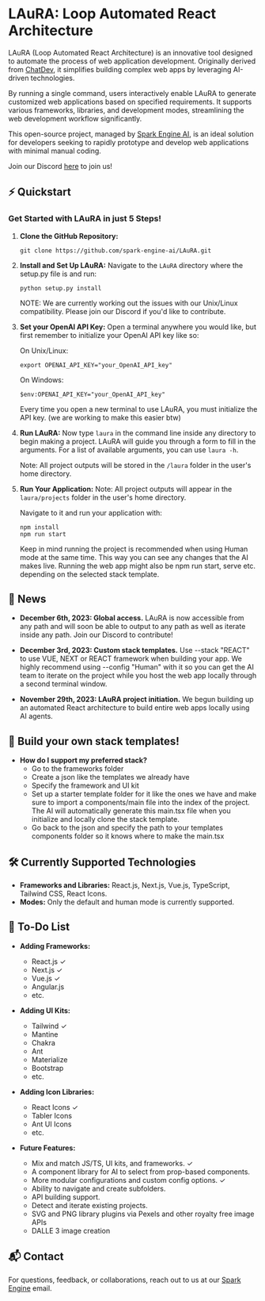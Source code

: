 # LAuRA: Loop Automated React Architecture

LAuRA (Loop Automated React Architecture) is an innovative tool designed to automate the process of web application development. Originally derived from [ChatDev](https://github.com/OpenBMB/ChatDev), it simplifies building complex web apps by leveraging AI-driven technologies.

By running a single command, users interactively enable LAuRA to generate customized web applications based on specified requirements. It supports various frameworks, libraries, and development modes, streamlining the web development workflow significantly.

This open-source project, managed by [Spark Engine AI](https://sparkengine.ai), is an ideal solution for developers seeking to rapidly prototype and develop web applications with minimal manual coding.

Join our Discord [here](https://discord.gg/fBuFBPvN6W) to join us!

## ⚡️ Quickstart

### Get Started with LAuRA in just 5 Steps!

1. **Clone the GitHub Repository:**
   ```
   git clone https://github.com/spark-engine-ai/LAuRA.git
   ```

2. **Install and Set Up LAuRA:**
   Navigate to the `LAuRA` directory where the setup.py file is and run:
   ```
   python setup.py install
   ```
   NOTE: We are currently working out the issues with our Unix/Linux compatibility. Please join our Discord if you'd like to contribute.
   
3. **Set your OpenAI API Key:** Open a terminal anywhere you would like, but first remember to initialize your OpenAI API key like so:

   On Unix/Linux:

   ```
   export OPENAI_API_KEY="your_OpenAI_API_key"
   ```

   On Windows:

   ```
   $env:OPENAI_API_KEY="your_OpenAI_API_key"
   ```

   Every time you open a new terminal to use LAuRA, you must initialize the API key. (we are working to make this easier btw)

4. **Run LAuRA:**
   Now type `laura` in the command line inside any directory to begin making a project. LAuRA will guide you through a form to fill in the arguments. For a list of available arguments, you can use `laura -h`.

   Note: All project outputs will be stored in the `/laura` folder in the user's home directory.

5. **Run Your Application:**
   Note: All project outputs will appear in the `laura/projects` folder in the user's home directory.

   Navigate to it and run your application with:
   ```
   npm install
   npm run start
   ```
   Keep in mind running the project is recommended when using Human mode at the same time. This way you can see any changes that the AI makes live. Running the web app might also be npm run start, serve etc. depending on the selected stack template.

## 🎉 News

* **December 6th, 2023: Global access.** LAuRA is now accessible from any path and will soon be able to output to any path as well as iterate inside any path. Join our Discord to contribute!

* **December 3rd, 2023: Custom stack templates.** Use --stack "REACT" to use VUE, NEXT or REACT framework when building your app. We highly recommend using --config "Human" with it so you can get the AI team to iterate on the project while you host the web app locally through a second terminal window.

* **November 29th, 2023: LAuRA project initiation.** We begun building up an automated React architecture to build entire web apps locally using AI agents.

## 📝 Build your own stack templates!

* **How do I support my preferred stack?**
  - Go to the frameworks folder
  - Create a json like the templates we already have
  - Specify the framework and UI kit
  - Set up a starter template folder for it like the ones we have and make sure to import a components/main file into the index of the project. The AI will automatically generate this main.tsx file when you initialize and locally clone the stack template.
  - Go back to the json and specify the path to your templates components folder so it knows where to make the main.tsx

## 🛠️ Currently Supported Technologies

- **Frameworks and Libraries:** React.js, Next.js, Vue.js, TypeScript, Tailwind CSS, React Icons.
- **Modes:** Only the default and human mode is currently supported.

## 📝 To-Do List

- **Adding Frameworks:**
  - React.js ✓
  - Next.js ✓
  - Vue.js ✓
  - Angular.js
  - etc.

- **Adding UI Kits:**
  - Tailwind ✓
  - Mantine
  - Chakra
  - Ant
  - Materialize
  - Bootstrap
  - etc.

- **Adding Icon Libraries:**
  - React Icons ✓
  - Tabler Icons
  - Ant UI Icons
  - etc.

- **Future Features:**
  - Mix and match JS/TS, UI kits, and frameworks. ✓
  - A component library for AI to select from prop-based components.
  - More modular configurations and custom config options. ✓
  - Ability to navigate and create subfolders.
  - API building support.
  - Detect and iterate existing projects.
  - SVG and PNG library plugins via Pexels and other royalty free image APIs
  - DALLE 3 image creation

## 📬 Contact

For questions, feedback, or collaborations, reach out to us at our [Spark Engine](mailto:jordan@sparkengine.ai) email.

